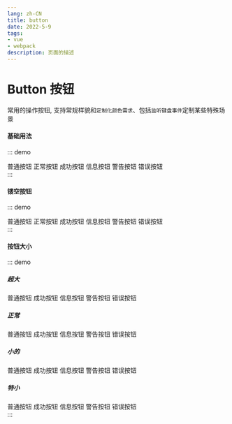 ```yaml
---
lang: zh-CN
title: button
date: 2022-5-9  
tags:
- vue
- webpack
description: 页面的描述
---
```



# Button 按钮

常用的操作按钮, 支持常规样貌和`定制化颜色需求`、包括`监听键盘事件`定制某些特殊场景

#### 基础用法

::: demo
<div class="flex">
  <gf-button>普通按钮</gf-button>
  <gf-button color="primary"> 正常按钮</gf-button>
  <gf-button id="success-btn" color="success">成功按钮</gf-button>
  <gf-button color="info">信息按钮</gf-button>
  <gf-button color="warning">警告按钮</gf-button>
  <gf-button color="danger">错误按钮</gf-button>
</div>
:::

#### 镂空按钮

::: demo
<div class="flex">
  <gf-button>普通按钮</gf-button>
  <gf-button color="primary" plain>正常按钮</gf-button>
  <gf-button color="success" plain>成功按钮</gf-button>
  <gf-button color="info" plain>信息按钮</gf-button>
  <gf-button color="warning" plain>警告按钮</gf-button>
  <gf-button color="danger" plain>错误按钮</gf-button>
</div>
:::

<!-- #### 圆角按钮

::: demo
<div class="flex">
  <gf-button lass="mlr10" size="small" circle>
    <gf-icon-q-rcode color="#000000" size="20"></gf-icon-q-rcode>
  </gf-button>
  <gf-button color="primary" size="small" circle>
    <gf-icon-q-rcode color="white" size="20"></gf-icon-q-rcode>
  </gf-button>
  <gf-button color="success"  size="smaller" circle>
    <gf-icon-success-fill color="white" size="25"></gf-icon-success-fill>
  </gf-button>
</div>
::: -->

#### 按钮大小

::: demo

<div class="flex">
  <h5>超大</h5>
  <gf-button color="primary" size="large">普通按钮</gf-button>
  <gf-button color="success" size="large">成功按钮</gf-button>
  <gf-button color="info" size="large">信息按钮</gf-button>
  <gf-button color="warning" size="large">警告按钮</gf-button>
  <gf-button color="danger" size="large">错误按钮</gf-button>
</div>

<div class="flex">
  <h5>正常</h5>
  <gf-button color="primary">普通按钮</gf-button>
  <gf-button color="success">成功按钮</gf-button>
  <gf-button color="info">信息按钮</gf-button>
  <gf-button color="warning">警告按钮</gf-button>
  <gf-button color="danger">错误按钮</gf-button>
</div>

<div class="flex">
  <h5>小的</h5>
  <gf-button color="primary" size="small">普通按钮</gf-button>
  <gf-button color="success" size="small">成功按钮</gf-button>
  <gf-button color="info" size="small">信息按钮</gf-button>
  <gf-button color="warning" size="small">警告按钮</gf-button>
  <gf-button color="danger" size="small">错误按钮</gf-button>
</div>

<div class="flex">
  <h5>特小</h5>
  <gf-button color="primary" size="smaller">普通按钮</gf-button>
  <gf-button color="success" size="smaller">成功按钮</gf-button>
  <gf-button color="info" size="smaller">信息按钮</gf-button>
  <gf-button color="warning" size="smaller">警告按钮</gf-button>
  <gf-button color="danger" size="smaller">错误按钮</gf-button>
</div>
:::